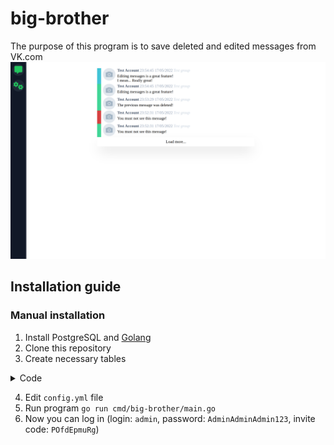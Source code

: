 # big-brother

The purpose of this program is to save deleted and edited messages from VK.com
![](./images/demo.png)

## Installation guide

### Manual installation

1. Install PostgreSQL and [Golang](https://go.dev/doc/install)
2. Clone this repository
3. Create necessary tables
<details>
    <summary>Code</summary>

```sql
CREATE TABLE IF NOT EXISTS users
(
    id SERIAL PRIMARY KEY,
    username VARCHAR (16) UNIQUE NOT NULL,
    password VARCHAR(60) NOT NULL,
    inviter_id serial NOT NULL
);

CREATE TABLE IF NOT EXISTS invite_codes (
    user_id serial PRIMARY KEY NOT NULL,
    invite_code varchar (10) UNIQUE NOT NULL,
    FOREIGN KEY (user_id) REFERENCES users(id)
);

CREATE TABLE IF NOT EXISTS user_tokens (
    user_id SERIAL PRIMARY KEY,
    access_token VARCHAR(100),
    FOREIGN KEY (user_id) REFERENCES users(id)
);

CREATE TABLE vk_tokens (
    access_token varchar (100) PRIMARY KEY,
    vk_user_id INTEGER NOT NULL
);

CREATE TABLE vk_messages (
    id SERIAL PRIMARY KEY,
    vk_owner_id INTEGER NOT NULL,
    message_id INTEGER NOT NULL,
    message JSONB
);

CREATE TYPE vk_message_event_type AS ENUM ('new', 'edit', 'delete');

CREATE TABLE vk_message_events (
    id SERIAL PRIMARY KEY,
    internal_message_id INTEGER NOT NULL REFERENCES vk_messages (id),
    m_type vk_message_event_type NOT NULL,
    created_at TIMESTAMP WITH TIME ZONE NOT NULL
);

CREATE TYPE vk_platform AS ENUM ('mobile', 'iphone', 'ipad', 'android', 'wphone', 'windows', 'web');
CREATE TYPE vk_activity AS ENUM ('online', 'offline');

CREATE TABLE vk_activity_events (
    id SERIAL PRIMARY KEY,
    vk_owner_id INT NOT NULL,
    target_id INT NOT NULL,
    activity vk_activity NOT NULL,
    platform vk_platform,
    kicked_by_timeout BOOLEAN,
    created_at TIMESTAMP WITH TIME ZONE NOT NULL
);

INSERT INTO users (username, password, inviter_id)
VALUES ('admin', '$2a$14$eq/wtfqDX3v5sTgHrts4dOq8osb0BA0ltJyGjOHM5Y49Wg1S9D6LK', 0);

INSERT INTO invite_codes (user_id, invite_code)
VALUES (1, 'POfdEpmuRg')
```

</details>

4. Edit `config.yml` file
5. Run program `go run cmd/big-brother/main.go`
6. Now you can log in (login: `admin`, password: `AdminAdminAdmin123`, invite code: `POfdEpmuRg`)